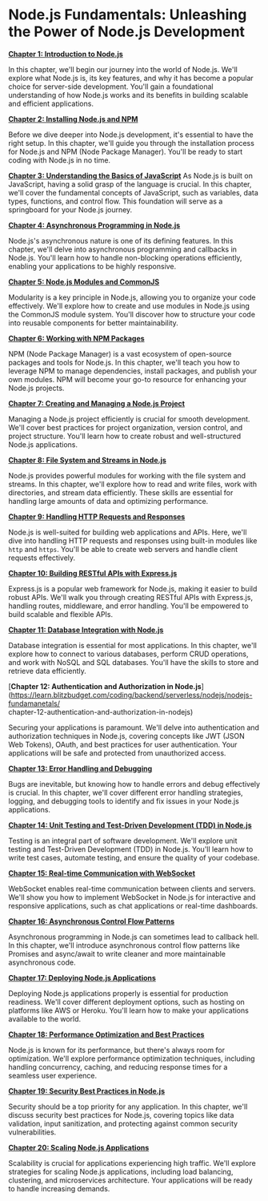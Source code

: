 # Node.js Fundamentals: Unleashing the Power of Node.js Development

[**Chapter 1: Introduction to Node.js**](https://learn.blitzbudget.com/coding/backend/serverless/nodejs/nodejs-fundamanetals/chapter-1-introduction-to-nodejs)

In this chapter, we'll begin our journey into the world of Node.js. We'll explore what Node.js is, its key features, and why it has become a popular choice for server-side development. You'll gain a foundational understanding of how Node.js works and its benefits in building scalable and efficient applications.

[**Chapter 2: Installing Node.js and NPM**](https://learn.blitzbudget.com/coding/backend/serverless/nodejs/nodejs-fundamanetals/chapter-2-installing-nodejs-and-npm)

Before we dive deeper into Node.js development, it's essential to have the right setup. In this chapter, we'll guide you through the installation process for Node.js and NPM (Node Package Manager). You'll be ready to start coding with Node.js in no time.

[**Chapter 3: Understanding the Basics of JavaScript**](https://learn.blitzbudget.com/coding/backend/serverless/nodejs/nodejs-fundamanetals/chapter-3-understanding-the-basics-of-javascript)
As Node.js is built on JavaScript, having a solid grasp of the language is crucial. In this chapter, we'll cover the fundamental concepts of JavaScript, such as variables, data types, functions, and control flow. This foundation will serve as a springboard for your Node.js journey.

[**Chapter 4: Asynchronous Programming in Node.js**](https://learn.blitzbudget.com/coding/backend/serverless/nodejs/nodejs-fundamanetals/chapter-4-asynchronous-programming-in-nodejs)

Node.js's asynchronous nature is one of its defining features. In this chapter, we'll delve into asynchronous programming and callbacks in Node.js. You'll learn how to handle non-blocking operations efficiently, enabling your applications to be highly responsive.

[**Chapter 5: Node.js Modules and CommonJS**](https://learn.blitzbudget.com/coding/backend/serverless/nodejs/nodejs-fundamanetals/chapter-5-nodejs-modules-and-commonjs)

Modularity is a key principle in Node.js, allowing you to organize your code effectively. We'll explore how to create and use modules in Node.js using the CommonJS module system. You'll discover how to structure your code into reusable components for better maintainability.

[**Chapter 6: Working with NPM Packages**](https://learn.blitzbudget.com/coding/backend/serverless/nodejs/nodejs-fundamanetals/chapter-6-working-with-npm-packages)

NPM (Node Package Manager) is a vast ecosystem of open-source packages and tools for Node.js. In this chapter, we'll teach you how to leverage NPM to manage dependencies, install packages, and publish your own modules. NPM will become your go-to resource for enhancing your Node.js projects.

[**Chapter 7: Creating and Managing a Node.js Project**](https://learn.blitzbudget.com/coding/backend/serverless/nodejs/nodejs-fundamanetals/chapter-7-creating-and-managing-a-nodejs-project)

Managing a Node.js project efficiently is crucial for smooth development. We'll cover best practices for project organization, version control, and project structure. You'll learn how to create robust and well-structured Node.js applications.

[**Chapter 8: File System and Streams in Node.js**](https://learn.blitzbudget.com/coding/backend/serverless/nodejs/nodejs-fundamanetals/chapter-8-file-system-and-streams-in-nodejs)

Node.js provides powerful modules for working with the file system and streams. In this chapter, we'll explore how to read and write files, work with directories, and stream data efficiently. These skills are essential for handling large amounts of data and optimizing performance.

[**Chapter 9: Handling HTTP Requests and Responses**](https://learn.blitzbudget.com/coding/backend/serverless/nodejs/nodejs-fundamanetals/chapter-9-handling-http-requests-and-responses-with-nodejs)

Node.js is well-suited for building web applications and APIs. Here, we'll dive into handling HTTP requests and responses using built-in modules like `http` and `https`. You'll be able to create web servers and handle client requests effectively.

[**Chapter 10: Building RESTful APIs with Express.js**](https://learn.blitzbudget.com/coding/backend/serverless/nodejs/nodejs-fundamanetals/chapter-10-building-restful-apis-with-expressjs)

Express.js is a popular web framework for Node.js, making it easier to build robust APIs. We'll walk you through creating RESTful APIs with Express.js, handling routes, middleware, and error handling. You'll be empowered to build scalable and flexible APIs.

[**Chapter 11: Database Integration with Node.js**](https://learn.blitzbudget.com/coding/backend/serverless/nodejs/nodejs-fundamanetals/chapter-11-database-integration-with-nodejs)

Database integration is essential for most applications. In this chapter, we'll explore how to connect to various databases, perform CRUD operations, and work with NoSQL and SQL databases. You'll have the skills to store and retrieve data efficiently.

[**Chapter 12: Authentication and Authorization in Node.js**](https://learn.blitzbudget.com/coding/backend/serverless/nodejs/nodejs-fundamanetals/	
chapter-12-authentication-and-authorization-in-nodejs)

Securing your applications is paramount. We'll delve into authentication and authorization techniques in Node.js, covering concepts like JWT (JSON Web Tokens), OAuth, and best practices for user authentication. Your applications will be safe and protected from unauthorized access.

[**Chapter 13: Error Handling and Debugging**](https://learn.blitzbudget.com/coding/backend/serverless/nodejs/nodejs-fundamanetals/chapter-13-error-handling-and-debugging-in-nodejs)

Bugs are inevitable, but knowing how to handle errors and debug effectively is crucial. In this chapter, we'll cover different error handling strategies, logging, and debugging tools to identify and fix issues in your Node.js applications.

[**Chapter 14: Unit Testing and Test-Driven Development (TDD) in Node.js**](https://learn.blitzbudget.com/coding/backend/serverless/nodejs/nodejs-fundamanetals/chapter-14-unit-testing-and-test-driven-development-tdd-in-nodejs)

Testing is an integral part of software development. We'll explore unit testing and Test-Driven Development (TDD) in Node.js. You'll learn how to write test cases, automate testing, and ensure the quality of your codebase.

[**Chapter 15: Real-time Communication with WebSocket**](https://learn.blitzbudget.com/coding/backend/serverless/nodejs/nodejs-fundamanetals/chapter-15-real-time-communication-with-websocket-in-nodejs)

WebSocket enables real-time communication between clients and servers. We'll show you how to implement WebSocket in Node.js for interactive and responsive applications, such as chat applications or real-time dashboards.

[**Chapter 16: Asynchronous Control Flow Patterns**](https://learn.blitzbudget.com/coding/backend/serverless/nodejs/nodejs-fundamanetals/chapter-16-asynchronous-control-flow-patterns-in-nodejs)

Asynchronous programming in Node.js can sometimes lead to callback hell. In this chapter, we'll introduce asynchronous control flow patterns like Promises and async/await to write cleaner and more maintainable asynchronous code.

[**Chapter 17: Deploying Node.js Applications**](https://learn.blitzbudget.com/coding/backend/serverless/nodejs/nodejs-fundamanetals/chapter-17-deploying-nodejs-applications)

Deploying Node.js applications properly is essential for production readiness. We'll cover different deployment options, such as hosting on platforms like AWS or Heroku. You'll learn how to make your applications available to the world.

[**Chapter 18: Performance Optimization and Best Practices**](https://learn.blitzbudget.com/coding/backend/serverless/nodejs/nodejs-fundamanetals/chapter-18-performance-optimization-and-best-practices-in-nodejs)

Node.js is known for its performance, but there's always room for optimization. We'll explore performance optimization techniques, including handling concurrency, caching, and reducing response times for a seamless user experience.

[**Chapter 19: Security Best Practices in Node.js**](https://learn.blitzbudget.com/coding/backend/serverless/nodejs/nodejs-fundamanetals/chapter-19-security-best-practices-in-nodejs)

Security should be a top priority for any application. In this chapter, we'll discuss security best practices for Node.js, covering topics like data validation, input sanitization, and protecting against common security vulnerabilities.

[**Chapter 20: Scaling Node.js Applications**](https://learn.blitzbudget.com/coding/backend/serverless/nodejs/nodejs-fundamanetals/chapter-20-scaling-nodejs-applications)

Scalability is crucial for applications experiencing high traffic. We'll explore strategies for scaling Node.js applications, including load balancing, clustering, and microservices architecture. Your applications will be ready to handle increasing demands.